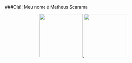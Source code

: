 ###Olá!! Meu nome é Matheus Scaramal
<div align="center">
  <a href="https://github.com/Scaramals">
  <img height="140em" src="https://github-readme-stats.vercel.app/api?username=Scaramals&show_icons=false&theme=dracula&include_all_commits=true&count_private=true"/>
  <img height="140em" src="https://github-readme-stats.vercel.app/api/top-langs/?username=Scaramals&layout=compact&langs_count=7&theme=dracula"/>
</div>
